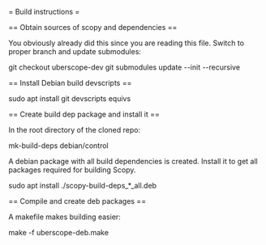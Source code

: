 = Build instructions =

== Obtain sources of scopy and dependencies ==

You obviously already did this since you are reading this file. Switch to proper
branch and update submodules:

git checkout uberscope-dev
git submodules update --init --recursive

== Install Debian build devscripts ==

sudo apt install git devscripts equivs

== Create build dep package and install it ==

In the root directory of the cloned repo:

mk-build-deps debian/control

A debian package with all build dependencies is created. Install it to get all
packages required for building Scopy.

sudo apt install ./scopy-build-deps_*_all.deb

== Compile and create deb packages ==

A makefile makes building easier:

make -f uberscope-deb.make

